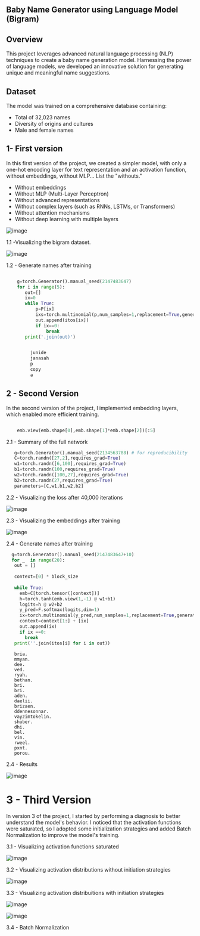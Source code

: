 ## Baby Name Generator using Language Model (Bigram)

## Overview

This project leverages advanced natural language processing (NLP) techniques to create a baby name generation model. Harnessing the power of language models, we developed an innovative solution for generating unique and meaningful name suggestions.

## Dataset

The model was trained on a comprehensive database containing:
- Total of 32,023 names
- Diversity of origins and cultures
- Male and female names


## 1- First version

In this first version of the project, we created a simpler model, with only a one-hot encoding layer for text representation and an activation function, without embeddings, without MLP... List the "withouts."
 - Without embeddings
 - Without MLP (Multi-Layer Perceptron)
 - Without advanced representations
 - Without complex layers (such as RNNs, LSTMs, or Transformers)
 - Without attention mechanisms
 - Without deep learning with multiple layers

  ![image](https://github.com/user-attachments/assets/230e104b-ae7d-4fd8-9fdb-99c7a4494823)
  

  1.1 -Visualizing the bigram dataset.
 
  ![image](https://github.com/user-attachments/assets/3dec20ce-2653-4c32-803b-ff9d6f67e6e7)
  

   1.2 - Generate names after training
   
  ``` Python 

      g=torch.Generator().manual_seed(2147483647)
      for i in range(5):
         out=[]
         ix=0
         while True:
             p=P[ix]
             ixs=torch.multinomial(p,num_samples=1,replacement=True,generator=g).item()
             out.append(itos[ix])
             if ix==0:
                 break
         print('.join(out)')
```

``` 1.3 - Names generated

         junide
         janasah
         p
         copy
         a
``` 
  ##  2 - Second Version
  In the second version of the project, I implemented embedding layers, which enabled more efficient training.

   
   ``` Python

       emb.view(emb.shape[0],emb.shape[1]*emb.shape[2])[:5]
   ```

   2.1 - Summary of the full network
   
   ``` Python
      g=torch.Generator().manual_seed(2134563788) # for reproducibility
      C=torch.randn([27,2],requires_grad=True)
      w1=torch.randn([6,100],requires_grad=True)
      b1=torch.randn(100,requires_grad=True)
      w2=torch.randn([100,27],requires_grad=True)
      b2=torch.randn(27,requires_grad=True)
      parameters=[C,w1,b1,w2,b2]
```
2.2 - Visualizing the loss after 40,000 iterations

   ![image](https://github.com/user-attachments/assets/54ffbcbd-3785-49d8-8a37-bc6f94e93d3a)

2.3 -  Visualizing the embeddings after training

   ![image](https://github.com/user-attachments/assets/27474c09-db54-41df-92e9-665cc2d4ef4d)

2.4 - Generate names after training

   ``` Python
     g=torch.Generator().manual_seed(2147483647+10)
     for _  in range(20):
      out = []
    
      context=[0] * block_size
    
      while True:
        emb=C[torch.tensor([context])]
        h=torch.tanh(emb.view(1,-1) @ w1+b1)
        logits=h @ w2+b2
        y_pred=F.softmax(logits,dim=1)
        ix=torch.multinomial(y_pred,num_samples=1,replacement=True,generator=g).item()
        context=context[1:] + [ix]
        out.append(ix)
        if ix ==0:
          break
      print(''.join(itos[i] for i in out))
```

```
   bria.
   mmyan.
   dee.
   ved.
   ryah.
   bethan.
   bri.
   bri.
   aden.
   daelii.
   brizaen.
   ddennesonnar.
   vayzimtokelin.
   shuber.
   dhi.
   bel.
   vin.
   rweel.
   pxnt.
   porou.
```
2.4 - Results 

   ![image](https://github.com/user-attachments/assets/eca3f3b0-f561-453c-bb8e-87310682e864)





# 3 - Third Version

  In version 3 of the project, I started by performing a diagnosis to better understand the model's behavior. I noticed that the activation functions were saturated, so I adopted some 
  initialization strategies and added Batch Normalization to improve the model's training.

  3.1 - Visualizing  activation functions  saturated

   ![image](https://github.com/user-attachments/assets/88d886b5-10ba-472f-acbd-b4b35f3ecf3e)

  3.2 - Visualizing activation distributions without initiation strategies

   ![image](https://github.com/user-attachments/assets/e7711f4a-5f92-4d3d-a510-701f84635404)
 

  3.3 - Visualizing activation distribuitions  with initiation strategies
 
   ![image](https://github.com/user-attachments/assets/1f700bcd-3b94-41e8-9aab-3c7af8167f50)


   ![image](https://github.com/user-attachments/assets/8c5f345b-a9f9-49d8-a935-2fb38b64b19c)

 3.4 - Batch Normalization





